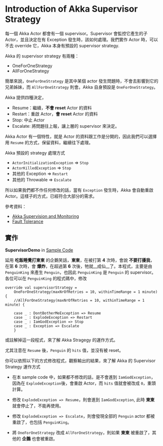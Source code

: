# Introduction of Akka Supervisor Strategy

每一個 Akka Actor 都會有一個 supervisor。Supervisor 會監控它產生的子 Actor，並且決定在有 Exception 發生時，該如何處理。我們實作 Actor 時，可以不去 override 它，Akka 本身有預設的 supervisor strategy. 

Akka 的 supervisor strategy 有兩種：

* OneForOneStrategy
* AllForOneStrategy

簡單來說，`OneForOneStrategy` 是其中某個 actor 發生問題時，不會去影響到它的兄弟姊妹，而 `AllForOneStrategy` 則會。Akka 自身預設是 `OneForOneStrategy`。

Akka 提供四種決定，

* Resume：繼續，__不會 reset__ Actor 的資料
* Restart：重啟 Actor，__會 reset__ Actor 的資料
* Stop: 中止 Actor
* Escalate: 將問題往上報，讓上層的 supervisor 來決定。

Akka Actor 有一個特性，就是 Actor 的資料跟工作是分開的，因此我們可以選擇用 `Resume` 的方式，保留資料，繼續往下處理。

Akka 預設的 strategy 處理方式

* `ActorInitializationException` => `Stop`
* `ActorKilledException` => `Stop`
* 其他的 Exception => `Restart`
* 其他的 Throwable => `Escalate`

所以如果我們都不作任何修改的話，當有 `Exception` 發生時，Akka 會自動重啟 Actor。這樣子的方式，已經符合大部分的需求。

參考資料：

* [Akka Supervision and Monitoring](http://doc.akka.io/docs/akka/2.3.12/general/supervision.html)
* [Fault Tolerance](http://doc.akka.io/docs/akka/2.3.12/scala/fault-tolerance.html)


## 實作
**SupervisorDemo** in [Sample Code](https://github.com/kigichang/akka-sample)

延用 __吃飯睡覺打東東__ 的企鵝笑話，__東東__，在被打第 __4__ 次時，會說 __不要打擾我__，在第 __6__ 次時，會 __爆炸__，在超過第 __6__ 次後，牠就__成仙__了。本程式，主要是由 `PenguinKing` 來產生 `Penguin`，也因此 `PenguinKing` 是 `Penguin` 的 supervisor。各位可以在 `PenguinKing` 的程式碼中，修改

```
override val supervisorStrategy = 
    OneForOneStrategy(maxNrOfRetries = 10, withinTimeRange = 1 minute) {
    //AllForOneStrategy(maxNrOfRetries = 10, withinTimeRange = 1 minute) {
    
    case _ : DontBotherMeException => Resume
    case _ : ExplodeException => Restart
    case _ : IamGodException => Stop
    case _ : Exception => Escalate
    }
```

或註解掉這一段程式，來了解 Akka Stragegy 的運作方式。

尤其注意在 `Resume` 後，`Penguin` 的 `hits` 值，並沒有被 reset。

你可以依照以下的方式修改程式，觀察輸出的結果，來了解 Akka 的 Supervisor Strategy 運作方式

* 在本 sample code 中，如果都不修改的話，是不會進到 `IamGodException`，因為在 `ExplodeException`後，會重啟 Actor，而 `hits` 值就會被改成 `0`，重頭計算。

* 修改 `ExplodeException => Resume`，則會進到 `IamGodException`, 此時 __東東__ 就會停止了，不能再使用。

* 修改 `ExplodeException => Escalate`，則會發現全部的 `Penguin` actor 都被重啟了，也包括 `PenguinKing`。

* 將 `OneForOneStrategy` 改成 `AllForOneStrategy`，則如果 __東東__ 被重啟了，其他的 __企鵝__ 也會被重啟。
